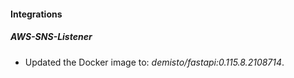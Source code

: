 
#### Integrations

##### AWS-SNS-Listener

- Updated the Docker image to: *demisto/fastapi:0.115.8.2108714*.


